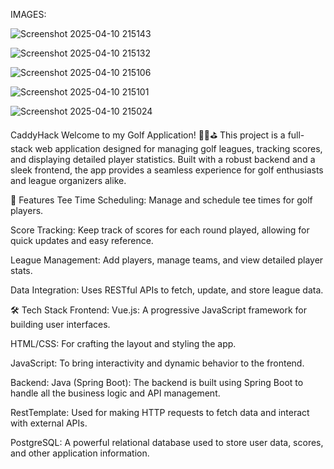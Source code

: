 IMAGES:

![Screenshot 2025-04-10 215143](https://github.com/user-attachments/assets/62594afb-a99d-49db-89d9-32c07d59f5c2)

![Screenshot 2025-04-10 215132](https://github.com/user-attachments/assets/f915a113-dec0-4520-8afa-c203b98966b1)

![Screenshot 2025-04-10 215106](https://github.com/user-attachments/assets/1ed8aca0-47d9-4201-8fa6-266b9188cd7e)

![Screenshot 2025-04-10 215101](https://github.com/user-attachments/assets/11ce1e4d-498d-446b-ab78-f0cd439d1b05)

![Screenshot 2025-04-10 215024](https://github.com/user-attachments/assets/f1791035-1de5-40f5-bb3b-7cc8c7620622)

CaddyHack
Welcome to my Golf Application! 🏌️‍♂️⛳️ This project is a full-stack web application designed for managing golf leagues, tracking scores, and displaying detailed player statistics. Built with a robust backend and a sleek frontend, the app provides a seamless experience for golf enthusiasts and league organizers alike.

🚀 Features
Tee Time Scheduling: Manage and schedule tee times for golf players.

Score Tracking: Keep track of scores for each round played, allowing for quick updates and easy reference.

League Management: Add players, manage teams, and view detailed player stats.

Data Integration: Uses RESTful APIs to fetch, update, and store league data.

🛠 Tech Stack
Frontend:
Vue.js: A progressive JavaScript framework for building user interfaces.

HTML/CSS: For crafting the layout and styling the app.

JavaScript: To bring interactivity and dynamic behavior to the frontend.

Backend:
Java (Spring Boot): The backend is built using Spring Boot to handle all the business logic and API management.

RestTemplate: Used for making HTTP requests to fetch data and interact with external APIs.

PostgreSQL: A powerful relational database used to store user data, scores, and other application information.
